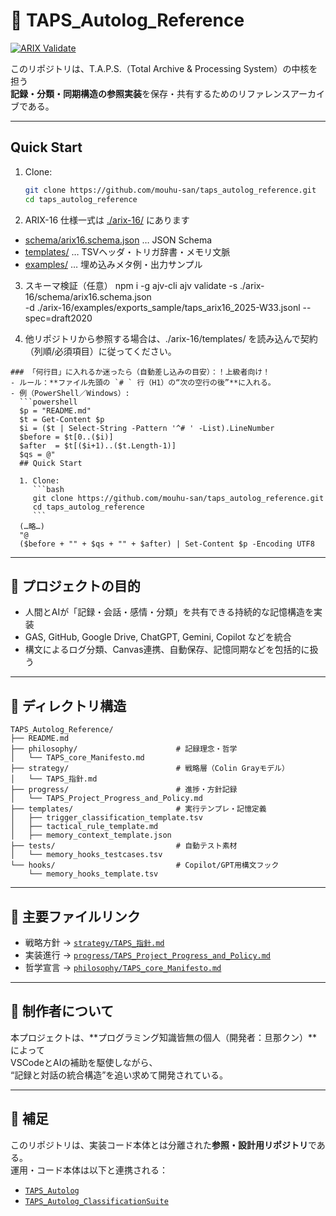 # 📘 TAPS_Autolog_Reference
[![ARIX Validate](https://github.com/mouhu-san/taps_autolog_reference/actions/workflows/arix-validate.yml/badge.svg)](https://github.com/mouhu-san/taps_autolog_reference/actions/workflows/arix-validate.yml)

このリポジトリは、T.A.P.S.（Total Archive & Processing System）の中核を担う  
**記録・分類・同期構造の参照実装**を保存・共有するためのリファレンスアーカイブである。

---
## Quick Start

1. Clone:
   ```bash
   git clone https://github.com/mouhu-san/taps_autolog_reference.git
   cd taps_autolog_reference
   ```

2. ARIX-16 仕様一式は [./arix-16/](./arix-16/) にあります 

 - [schema/arix16.schema.json](./arix-16/schema/arix16.schema.json) … JSON Schema  
 - [templates/](./arix-16/templates/) … TSVヘッダ・トリガ辞書・メモリ文脈  
 - [examples/](./arix-16/examples/) … 埋め込みメタ例・出力サンプル

  
3. スキーマ検証（任意）
 npm i -g ajv-cli
 ajv validate -s ./arix-16/schema/arix16.schema.json \
  -d ./arix-16/examples/exports_sample/taps_arix16_2025-W33.jsonl --spec=draft2020

1. 他リポジトリから参照する場合は、./arix-16/templates/ を読み込んで契約（列順/必須項目）に従ってください。
```
### 「何行目」に入れるか迷ったら（自動差し込みの目安）：！上級者向け！
- ルール：**ファイル先頭の `# ` 行（H1）の“次の空行の後”**に入れる。  
- 例（PowerShell／Windows）:
  ```powershell
  $p = "README.md"
  $t = Get-Content $p
  $i = ($t | Select-String -Pattern '^# ' -List).LineNumber
  $before = $t[0..($i)]
  $after  = $t[($i+1)..($t.Length-1)]
  $qs = @"
  ## Quick Start

  1. Clone:
     ```bash
     git clone https://github.com/mouhu-san/taps_autolog_reference.git
     cd taps_autolog_reference
     ```
  (…略…)
  "@
  ($before + "" + $qs + "" + $after) | Set-Content $p -Encoding UTF8
```
---
## 🎯 プロジェクトの目的

- 人間とAIが「記録・会話・感情・分類」を共有できる持続的な記憶構造を実装
- GAS, GitHub, Google Drive, ChatGPT, Gemini, Copilot などを統合
- 構文によるログ分類、Canvas連携、自動保存、記憶同期などを包括的に扱う

---

## 🧱 ディレクトリ構造

```
TAPS_Autolog_Reference/
├── README.md
├── philosophy/                      # 記録理念・哲学
│   └── TAPS_core_Manifesto.md
├── strategy/                        # 戦略層（Colin Grayモデル）
│   └── TAPS_指針.md
├── progress/                        # 進捗・方針記録
│   └── TAPS_Project_Progress_and_Policy.md
├── templates/                       # 実行テンプレ・記憶定義
│   ├── trigger_classification_template.tsv
│   ├── tactical_rule_template.md
│   ├── memory_context_template.json
├── tests/                           # 自動テスト素材
│   └── memory_hooks_testcases.tsv
└── hooks/                           # Copilot/GPT用構文フック
    └── memory_hooks_template.tsv
```

---

## 🔗 主要ファイルリンク

- 戦略方針 → [`strategy/TAPS_指針.md`](./strategy/TAPS_指針.md)
- 実装進行 → [`progress/TAPS_Project_Progress_and_Policy.md`](./progress/TAPS_Project_Progress_and_Policy.md)
- 哲学宣言 → [`philosophy/TAPS_core_Manifesto.md`](./philosophy/TAPS_core_Manifesto.md)

---

## 👤 制作者について

本プロジェクトは、**プログラミング知識皆無の個人（開発者：旦那クン）**によって  
VSCodeとAIの補助を駆使しながら、  
“記録と対話の統合構造”を追い求めて開発されている。

---

## 📌 補足

このリポジトリは、実装コード本体とは分離された**参照・設計用リポジトリ**である。  
運用・コード本体は以下と連携される：

- [`TAPS_Autolog`](https://github.com/mouhu-san/TAPS_Autolog)
- [`TAPS_Autolog_ClassificationSuite`](https://github.com/mouhu-san/TAPS_Autolog_ClassificationSuite)

